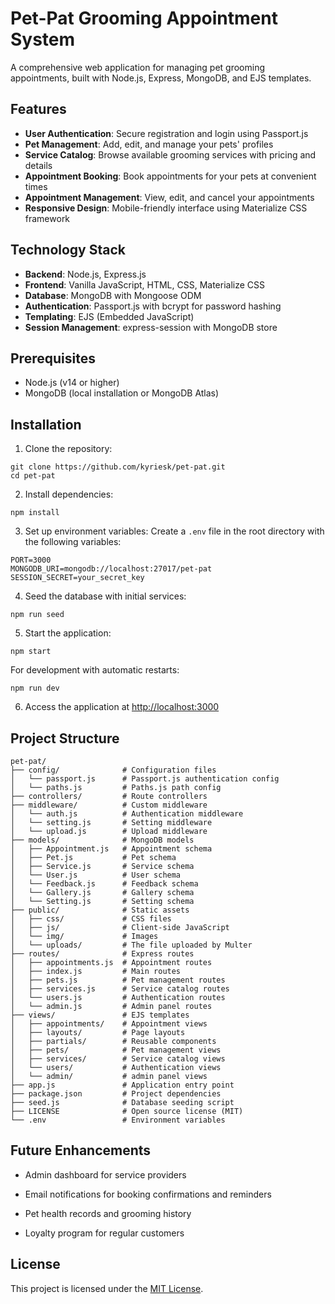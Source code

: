 # Pet-Pat Grooming Appointment System

A comprehensive web application for managing pet grooming appointments, built with Node.js, Express, MongoDB, and EJS templates.

## Features

- **User Authentication**: Secure registration and login using Passport.js
- **Pet Management**: Add, edit, and manage your pets' profiles
- **Service Catalog**: Browse available grooming services with pricing and details
- **Appointment Booking**: Book appointments for your pets at convenient times
- **Appointment Management**: View, edit, and cancel your appointments
- **Responsive Design**: Mobile-friendly interface using Materialize CSS framework

## Technology Stack

- **Backend**: Node.js, Express.js
- **Frontend**: Vanilla JavaScript, HTML, CSS, Materialize CSS
- **Database**: MongoDB with Mongoose ODM
- **Authentication**: Passport.js with bcrypt for password hashing
- **Templating**: EJS (Embedded JavaScript)
- **Session Management**: express-session with MongoDB store

## Prerequisites

- Node.js (v14 or higher)
- MongoDB (local installation or MongoDB Atlas)

## Installation

1. Clone the repository:

```
git clone https://github.com/kyriesk/pet-pat.git
cd pet-pat
```

2. Install dependencies:

```
npm install
```

3. Set up environment variables:
   Create a `.env` file in the root directory with the following variables:

```
PORT=3000
MONGODB_URI=mongodb://localhost:27017/pet-pat
SESSION_SECRET=your_secret_key
```

4. Seed the database with initial services:

```
npm run seed
```

5. Start the application:

```
npm start
```

For development with automatic restarts:

```
npm run dev
```

6. Access the application at [http://localhost:3000](http://localhost:3000)

## Project Structure

```
pet-pat/
├── config/              # Configuration files
│   └── passport.js      # Passport.js authentication config
│   └── paths.js         # Paths.js path config
├── controllers/         # Route controllers
├── middleware/          # Custom middleware
│   └── auth.js          # Authentication middleware
│   └── setting.js       # Setting middleware
│   └── upload.js        # Upload middleware
├── models/              # MongoDB models
│   ├── Appointment.js   # Appointment schema
│   ├── Pet.js           # Pet schema
│   ├── Service.js       # Service schema
│   └── User.js          # User schema
│   └── Feedback.js      # Feedback schema
│   └── Gallery.js       # Gallery schema
│   └── Setting.js       # Setting schema
├── public/              # Static assets
│   ├── css/             # CSS files
│   ├── js/              # Client-side JavaScript
│   └── img/             # Images
│   └── uploads/         # The file uploaded by Multer
├── routes/              # Express routes
│   ├── appointments.js  # Appointment routes
│   ├── index.js         # Main routes
│   ├── pets.js          # Pet management routes
│   ├── services.js      # Service catalog routes
│   └── users.js         # Authentication routes
│   └── admin.js         # Admin panel routes
├── views/               # EJS templates
│   ├── appointments/    # Appointment views
│   ├── layouts/         # Page layouts
│   ├── partials/        # Reusable components
│   ├── pets/            # Pet management views
│   ├── services/        # Service catalog views
│   └── users/           # Authentication views
│   └── admin/           # admin panel views
├── app.js               # Application entry point
├── package.json         # Project dependencies
├── seed.js              # Database seeding script
├── LICENSE              # Open source license (MIT)
└── .env                 # Environment variables
```


## Future Enhancements

- Admin dashboard for service providers
- Email notifications for booking confirmations and reminders

- Pet health records and grooming history
- Loyalty program for regular customers

## License

This project is licensed under the [MIT License](LICENSE).
